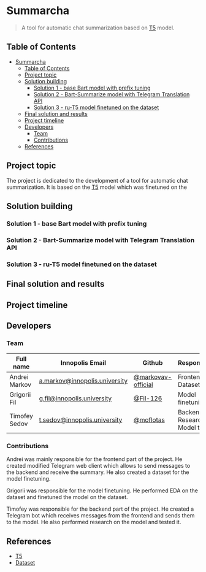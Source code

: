 # Summarcha

> A tool for automatic chat summarization based on [T5](https://arxiv.org/abs/1910.10683) model.

## Table of Contents

- [Summarcha](#summarcha)
  - [Table of Contents](#table-of-contents)
  - [Project topic](#project-topic)
  - [Solution building](#solution-building)
    - [Solution 1 - base Bart model with prefix tuning](#solution-1---base-bart-model-with-prefix-tuning)
    - [Solution 2 - Bart-Summarize model with Telegram Translation API](#solution-2---bart-summarize-model-with-telegram-translation-api)
    - [Solution 3 - ru-T5 model finetuned on the dataset](#solution-3---ru-t5-model-finetuned-on-the-dataset)
  - [Final solution and results](#final-solution-and-results)
  - [Project timeline](#project-timeline)
  - [Developers](#developers)
    - [Team](#team)
    - [Contributions](#contributions)
  - [References](#references)

## Project topic

The project is dedicated to the development of a tool for automatic chat summarization. It is based on the [T5](https://arxiv.org/abs/1910.10683) model which was finetuned on the <!-- TODO -->

## Solution building

### Solution 1 - base Bart model with prefix tuning

<!-- TODO -->

### Solution 2 - Bart-Summarize model with Telegram Translation API

<!-- TODO -->

### Solution 3 - ru-T5 model finetuned on the dataset

<!-- TODO -->

## Final solution and results

## Project timeline

## Developers

### Team

| Full name     | Innopolis Email                 | Github                                                     | Responsibilities                 |
| ------------- | ------------------------------- | ---------------------------------------------------------- | -------------------------------- |
| Andrei Markov | <a.markov@innopolis.university> | [@markovav-official](https://github.com/markovav-official) | Frontend, Dataset creation       |
| Grigorii Fil  | <g.fil@innopolis.university>    | [@Fil-126](https://github.com/Fil-126)                     | Model finetuning, EDA            |
| Timofey Sedov | <t.sedov@innopolis.university>  | [@moflotas](https://github.com/moflotas)                   | Backend, Research, Model testing |

### Contributions

Andrei was mainly responsible for the frontend part of the project. He created modified Telegram web client which allows to send messages to the backend and receive the summary. He also created a dataset for the model finetuning.

Grigorii was responsible for the model finetuning. He performed EDA on the dataset and finetuned the model on the dataset.

Timofey was responsible for the backend part of the project. He created a Telegram bot which receives messages from the frontend and sends them to the model. He also performed research on the model and tested it.

## References

- [T5](https://arxiv.org/abs/1910.10683)
- [Dataset](#TODO)
